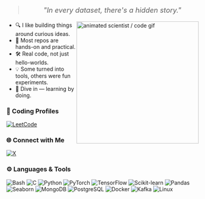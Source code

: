 <!-- Quote header -->
<blockquote style="text-align:center; font-style:italic; font-size:1.15rem;">
  "In every dataset, there's a hidden story."
</blockquote>

<!-- GIF (with alt text) -->
<img src="https://media1.giphy.com/media/v1.Y2lkPTc5MGI3NjExZHJ2NWVsY2Q5MDVmYmF0dG94YTJ2YXV6cncxNmJ3d21oaG55cHlmbCZlcD12MV9pbnRlcm5hbF9naWZfYnlfaWQmY3Q9Zw/dIxkmtCuuBQuM9Ux1E/giphy.gif"
     width="320" align="right" alt="animated scientist / code gif" />

<!-- Short pitch -->
<ul>
  <li>🔍 I like building things around curious ideas.</li>
  <li>📂 Most repos are hands-on and practical.</li>
  <li>🛠️ Real code, not just hello-worlds.</li>
  <li>💡 Some turned into tools, others were fun experiments.</li>
  <li>👣 Dive in — learning by doing.</li>
</ul>

<!-- Profiles -->
### 🧠 Coding Profiles  
[![LeetCode](https://img.shields.io/badge/LeetCode-guardianV-orange?style=for-the-badge&logo=leetcode)](https://leetcode.com/u/guardianV/)

<!-- Social -->
### 🌐 Connect with Me  
[![X](https://img.shields.io/badge/X-@samanbarahoie-black?style=for-the-badge&logo=x)](https://x.com/samanbarahoie)

<!-- Tools -->
### ⚙️ Languages & Tools

<p align="left">
  <img src="https://img.shields.io/badge/Bash-121011?style=flat-square&logo=gnu-bash&logoColor=white" alt="Bash"/>
  <img src="https://img.shields.io/badge/C-00599C?style=flat-square&logo=c&logoColor=white" alt="C"/>
  <img src="https://img.shields.io/badge/Python-3670A0?style=flat-square&logo=python&logoColor=white" alt="Python"/>
  <img src="https://img.shields.io/badge/PyTorch-EE4C2C?style=flat-square&logo=pytorch&logoColor=white" alt="PyTorch"/>
  <img src="https://img.shields.io/badge/TensorFlow-FF6F00?style=flat-square&logo=tensorflow&logoColor=white" alt="TensorFlow"/>
  <img src="https://img.shields.io/badge/Scikit--Learn-F7931E?style=flat-square&logo=scikit-learn&logoColor=white" alt="Scikit-learn"/>
  <img src="https://img.shields.io/badge/Pandas-150458?style=flat-square&logo=pandas&logoColor=white" alt="Pandas"/>
  <img src="https://img.shields.io/badge/Seaborn-4E9A06?style=flat-square" alt="Seaborn"/>
  <img src="https://img.shields.io/badge/MongoDB-4EA94B?style=flat-square&logo=mongodb&logoColor=white" alt="MongoDB"/>
  <img src="https://img.shields.io/badge/PostgreSQL-316192?style=flat-square&logo=postgresql&logoColor=white" alt="PostgreSQL"/>
  <img src="https://img.shields.io/badge/Docker-2496ED?style=flat-square&logo=docker&logoColor=white" alt="Docker"/>
  <img src="https://img.shields.io/badge/Apache%20Kafka-231F20?style=flat-square&logo=apache-kafka&logoColor=white" alt="Kafka"/>
  <img src="https://img.shields.io/badge/Linux-FCC624?style=flat-square&logo=linux&logoColor=black" alt="Linux"/>
</p>
